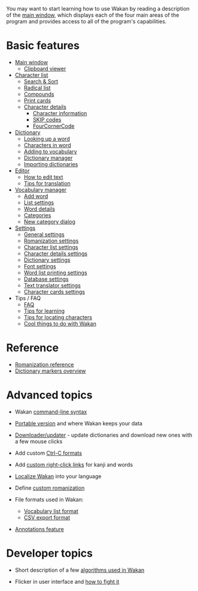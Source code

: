 You may want to start learning how to use Wakan by reading a description of the [main window](MainWindow), which displays each of the four main areas of the program and provides access to all of the program's capabilities.

# Basic features

  * [Main window](MainWindow)
    * [Clipboard viewer](MainWindow#Clipboard_viewer)
  * [Character list](KanjiList)
    * [Search & Sort](KanjiList#Search)
    * [Radical list](KanjiList#Radicals)
    * [Compounds](KanjiList#Compounds)
    * [Print cards](KanjiList#Print_cards)
    * [Character details](KanjiDetails)
        * [Character information](KanjiDetails#Kanji_details)
        * [SKIP codes](KanjiDetails#SKIP)
        * [FourCornerCode](KanjiDetails#FourCornerCode)
  * [Dictionary](Dictionary)
    * [Looking up a word](Dictionary#Dictionary)
    * [Characters in word](Dictionary#Word_kanji)
    * [Adding to vocabulary](Dictionary#Adding_word_to_vocabulary)
    * [Dictionary manager](Dictionaries#Dictionary_manager)
    * [Importing dictionaries](Dictionaries#Importing_dictionaries)
  * [Editor](Editor)
    * [How to edit text](Editor#How_to_write_Japanese_text)
    * [Tips for translation](Editor#Tips)
  * [Vocabulary manager](Vocabulary)
    * [Add word](Vocabulary#Add_word)
    * [List settings](Vocabulary#Filters)
    * [Word details](Vocabulary#Word_details)
    * [Categories](Vocabulary#Categories)
    * [New category dialog](Vocabulary#New_category)
  * [Settings](Settings)
    * [General settings](Settings#General)
    * [Romanization settings](Settings#Romanization)
    * [Character list settings](Settings#Characters)
    * [Character details settings](Settings#Character_details)
    * [Dictionary settings](Settings#Dictionary)
    * [Font settings](Settings#Fonts)
    * [Word list printing settings](Settings#Word_list_printing)
    * [Database settings](Settings#Database_maintenance)
    * [Text translator settings](Settings#Text_translator)
    * [Character cards settings](Settings#Character_cards)
  * Tips / FAQ
    * [FAQ](Tips#FAQ)
    * [Tips for learning](Tips#Learning)
    * [Tips for locating characters](KanjiList#Search_tips)
    * [Cool things to do with Wakan](Tips#Things_to_do_with_Wakan)

# Reference

  * [Romanization reference](Settings#Romanization)
  * [Dictionary markers overview](Dictionary#Markers)

# Advanced topics

  * Wakan [command-line syntax](CommandLine)

  * [Portable version](Portable) and where Wakan keeps your data

  * [Downloader/updater](Downloader) - update dictionaries and download new ones with a few mouse clicks

  * Add custom [Ctrl-C formats](CopyFormats)

  * Add [custom right-click links](CustomLinks) for kanji and words

  * [Localize Wakan](Localization) into your language

  * Define [custom romanization](CustomRomaji)

  * File formats used in Wakan:
      * [Vocabulary list format](FileFormats#Vocabulary_list_export)
      * [CSV export format](FileFormats#CSV_vocabulary_export)

  * [Annotations feature](Annotations)

# Developer topics

  * Short description of a few [algorithms used in Wakan](Algorithms)

  * Flicker in user interface and [how to fight it](Flicker)
